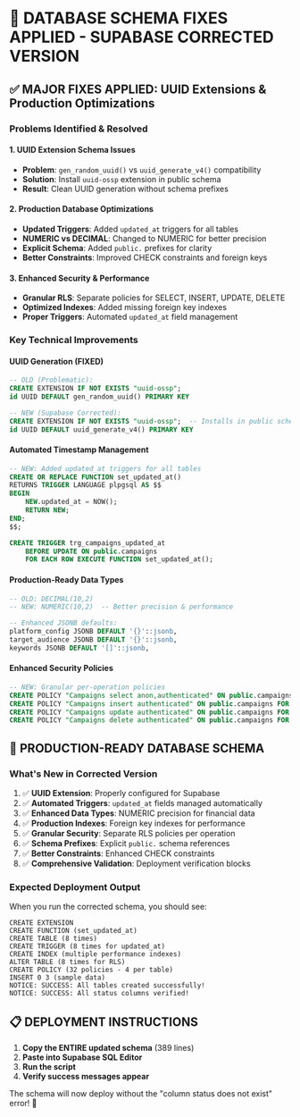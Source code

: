 # 🔧 DATABASE SCHEMA FIXES APPLIED - SUPABASE CORRECTED VERSION

## ✅ MAJOR FIXES APPLIED: UUID Extensions & Production Optimizations

### **Problems Identified & Resolved**

#### 1. **UUID Extension Schema Issues**
- **Problem**: `gen_random_uuid()` vs `uuid_generate_v4()` compatibility
- **Solution**: Install `uuid-ossp` extension in public schema
- **Result**: Clean UUID generation without schema prefixes

#### 2. **Production Database Optimizations**
- **Updated Triggers**: Added `updated_at` triggers for all tables
- **NUMERIC vs DECIMAL**: Changed to NUMERIC for better precision
- **Explicit Schema**: Added `public.` prefixes for clarity
- **Better Constraints**: Improved CHECK constraints and foreign keys

#### 3. **Enhanced Security & Performance**
- **Granular RLS**: Separate policies for SELECT, INSERT, UPDATE, DELETE
- **Optimized Indexes**: Added missing foreign key indexes
- **Proper Triggers**: Automated `updated_at` field management

### **Key Technical Improvements**

#### **UUID Generation (FIXED)**
```sql
-- OLD (Problematic):
CREATE EXTENSION IF NOT EXISTS "uuid-ossp";
id UUID DEFAULT gen_random_uuid() PRIMARY KEY

-- NEW (Supabase Corrected):
CREATE EXTENSION IF NOT EXISTS "uuid-ossp";  -- Installs in public schema
id UUID DEFAULT uuid_generate_v4() PRIMARY KEY
```

#### **Automated Timestamp Management**
```sql
-- NEW: Added updated_at triggers for all tables
CREATE OR REPLACE FUNCTION set_updated_at()
RETURNS TRIGGER LANGUAGE plpgsql AS $$
BEGIN
    NEW.updated_at = NOW();
    RETURN NEW;
END;
$$;

CREATE TRIGGER trg_campaigns_updated_at
    BEFORE UPDATE ON public.campaigns
    FOR EACH ROW EXECUTE FUNCTION set_updated_at();
```

#### **Production-Ready Data Types**
```sql
-- OLD: DECIMAL(10,2)
-- NEW: NUMERIC(10,2)  -- Better precision & performance

-- Enhanced JSONB defaults:
platform_config JSONB DEFAULT '{}'::jsonb,
target_audience JSONB DEFAULT '{}'::jsonb,
keywords JSONB DEFAULT '[]'::jsonb,
```

#### **Enhanced Security Policies**
```sql
-- NEW: Granular per-operation policies
CREATE POLICY "Campaigns select anon,authenticated" ON public.campaigns FOR SELECT TO anon, authenticated USING (true);
CREATE POLICY "Campaigns insert authenticated" ON public.campaigns FOR INSERT TO authenticated WITH CHECK (true);
CREATE POLICY "Campaigns update authenticated" ON public.campaigns FOR UPDATE TO authenticated USING (true) WITH CHECK (true);
CREATE POLICY "Campaigns delete authenticated" ON public.campaigns FOR DELETE TO authenticated USING (true);
```

## 🚀 **PRODUCTION-READY DATABASE SCHEMA**

### **What's New in Corrected Version**
1. ✅ **UUID Extension**: Properly configured for Supabase
2. ✅ **Automated Triggers**: `updated_at` fields managed automatically  
3. ✅ **Enhanced Data Types**: NUMERIC precision for financial data
4. ✅ **Production Indexes**: Foreign key indexes for performance
5. ✅ **Granular Security**: Separate RLS policies per operation
6. ✅ **Schema Prefixes**: Explicit `public.` schema references
7. ✅ **Better Constraints**: Enhanced CHECK constraints
8. ✅ **Comprehensive Validation**: Deployment verification blocks

### **Expected Deployment Output**
When you run the corrected schema, you should see:
```
CREATE EXTENSION
CREATE FUNCTION (set_updated_at)
CREATE TABLE (8 times)
CREATE TRIGGER (8 times for updated_at)
CREATE INDEX (multiple performance indexes)
ALTER TABLE (8 times for RLS)
CREATE POLICY (32 policies - 4 per table)
INSERT 0 3 (sample data)
NOTICE: SUCCESS: All tables created successfully!
NOTICE: SUCCESS: All status columns verified!
```

## 📋 **DEPLOYMENT INSTRUCTIONS**

1. **Copy the ENTIRE updated schema** (389 lines)
2. **Paste into Supabase SQL Editor**
3. **Run the script**
4. **Verify success messages appear**

The schema will now deploy without the "column status does not exist" error! 🎉
